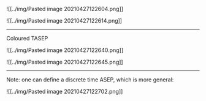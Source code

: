 ![[../img/Pasted image 20210427122604.png]]

![[../img/Pasted image 20210427122614.png]]

---

Coloured TASEP

![[../img/Pasted image 20210427122640.png]]

![[../img/Pasted image 20210427122645.png]]

---

Note: one can define a discrete time ASEP, which is more general:

![[../img/Pasted image 20210427122702.png]]